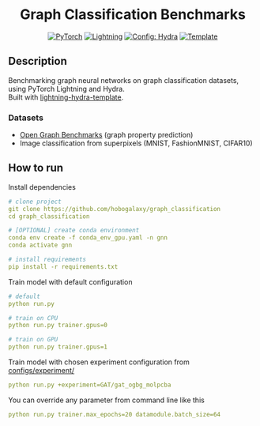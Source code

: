 <div align="center">

# Graph Classification Benchmarks

<a href="https://pytorch.org/get-started/locally/"><img alt="PyTorch" src="https://img.shields.io/badge/PyTorch-ee4c2c?logo=pytorch&logoColor=white"></a>
<a href="https://pytorchlightning.ai/"><img alt="Lightning" src="https://img.shields.io/badge/-Lightning-792ee5"></a>
<a href="https://hydra.cc/"><img alt="Config: Hydra" src="https://img.shields.io/badge/Config-Hydra-89b8cd"></a>
<a href="https://github.com/hobogalaxy/lightning-hydra-template"><img alt="Template" src="https://img.shields.io/badge/-Lightning--Hydra--Template-017F2F?style=flat&logo=github&labelColor=gray"></a>

</div>

## Description
Benchmarking graph neural networks on graph classification datasets, using PyTorch Lightning and Hydra.<br>
Built with [lightning-hydra-template](https://github.com/ashleve/lightning-hydra-template).

### Datasets
- [Open Graph Benchmarks](https://ogb.stanford.edu/docs/graphprop/) (graph property prediction)
- Image classification from superpixels (MNIST, FashionMNIST, CIFAR10)


## How to run
Install dependencies
```yaml
# clone project
git clone https://github.com/hobogalaxy/graph_classification
cd graph_classification

# [OPTIONAL] create conda environment
conda env create -f conda_env_gpu.yaml -n gnn
conda activate gnn

# install requirements
pip install -r requirements.txt
```

Train model with default configuration
```yaml
# default
python run.py

# train on CPU
python run.py trainer.gpus=0

# train on GPU
python run.py trainer.gpus=1
```

Train model with chosen experiment configuration from [configs/experiment/](configs/experiment/)
```yaml
python run.py +experiment=GAT/gat_ogbg_molpcba
```

You can override any parameter from command line like this
```yaml
python run.py trainer.max_epochs=20 datamodule.batch_size=64
```
<br>
